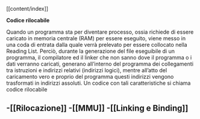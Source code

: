 [[content/index]]

**Codice rilocabile**

Quando un programma sta per diventare processo, ossia richiede di essere caricato in memoria centrale (RAM) per essere eseguito, viene messo in una coda di entrata dalla quale verrà prelevato per essere collocato nella Reading List.
Perciò, durante la generazione del file eseguibile di un programma, il compilatore ed il linker che non sanno dove il programma o i dati verranno caricati, generano all’interno del programma dei collegamenti tra istruzioni e indirizzi relativi (indirizzi logici), mentre all’atto del caricamento vero e
proprio del programma questi indirizzi vengono trasformati in indirizzi assoluti.
Un codice con tali caratteristiche si chiama codice rilocabile

-[[Rilocazione]]
-[[MMU]]
-[[Linking e Binding]]
-
